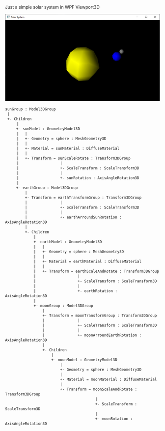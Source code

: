Just a simple solar system in WPF Viewport3D

![Screenshot of SolarSystem](https://github.com/jvanlangen/SimpleSolarSystemWPF/blob/main/Images/SolarSystemImage.png?raw=true)

    sunGroup : Model3DGroup
     |
     +- Children
         |
         +- sunModel : GeometryModel3D
 	     |	 |
 	     |	 +- Geometry = sphere : MeshGeometry3D
 	     |	 |
 	     |	 +- Material = sunMaterial : DiffuseMaterial
 	     |	 |
 	     |	 +- Transform = sunScaleRotate : Transform3DGroup
 	     |	                 |
 	     |	                 +- ScaleTransform : ScaleTransform3D
 	     |	                 |
 	     |	                 +- sunRotation : AxisAngleRotation3D
 	     |	
         +- earthGroup : Model3DGroup
             |
             +- Transform = earthTransformGroup : Transform3DGroup
             |               |
             |               +- ScaleTransform : ScaleTransform3D
             |               |
             |               +- earthArroundSunRotation : AxisAngleRotation3D
             |
             +- Children
                 |
                 +- earthModel : GeometryModel3D
 	             |	 |
 	             |	 +- Geometry = sphere : MeshGeometry3D
 	             |	 |
 	             |	 +- Material = earthMaterial : DiffuseMaterial
 	             |	 |
 	             |	 +- Transform = earthScaleAndRotate : Transform3DGroup
 	             |	                 |
 	             |	                 +- ScaleTransform : ScaleTransform3D
 	             |	                 |
 	             |	                 +- earthRotation : AxisAngleRotation3D
                 |
                 +- moonGroup : Model3DGroup
                     |
                     +- Transform = moonTransformGroup : Transform3DGroup
                     |               |
                     |               +- ScaleTransform : ScaleTransform3D
                     |               |
                     |               +- moonArroundEarthRotation : AxisAngleRotation3D
                     |
                     +- Children
                         |
                         +- moonModel : GeometryModel3D
 	                  	     |
 	                  	     +- Geometry = sphere : MeshGeometry3D
 	                  	     |
 	                  	     +- Material = moonMaterial : DiffuseMaterial
 	                  	     |
 	                  	     +- Transform = moonScaleAndRotate : Transform3DGroup
 	                  	                     |
 	                  	                     +- ScaleTransform : ScaleTransform3D
 	                  	                     |
 	                  	                     +- moonRotation : AxisAngleRotation3D
